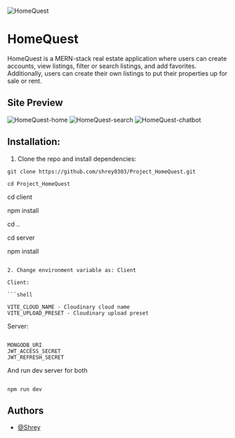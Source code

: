 ![HomeQuest](https://drive.google.com/uc?id=134Sb5yzzGX2AtukowW2R09ppCsnDCOy5)

# HomeQuest

HomeQuest is a MERN-stack real estate application where users can create accounts, view listings, filter or search listings, and add favorites. Additionally, users can create their own listings to put their properties up for sale or rent.




## Site Preview
![HomeQuest-home](https://drive.google.com/uc?id=1EPIH3qMqqn30dEsaTu1Rei2juG6hG5oq)
![HomeQuest-search](https://drive.google.com/uc?id=1a3cf8U4DyllWHK6DmGt2gwoYzW5CPNXc)
![HomeQuest-chatbot](https://drive.google.com/uc?id=1Z06sZM-5r87YyENtk74HgY4wyFQxDRug)

## Installation:



1. Clone the repo and install dependencies: 
```
git clone https://github.com/shrey0303/Project_HomeQuest.git

cd Project_HomeQuest
```


cd client

npm install

cd ..

cd server

npm install

```

2. Change environment variable as: Client

Client:

```shell

VITE_CLOUD_NAME - Cloudinary cloud name
VITE_UPLOAD_PRESET - Cloudinary upload preset

```

Server:

```shell

MONGODB_URI
JWT_ACCESS_SECRET
JWT_REFRESH_SECRET

```

And run dev server for both

```shell

npm run dev

```
## Authors

- [@Shrey](https://www.github.com/shrey0303)



